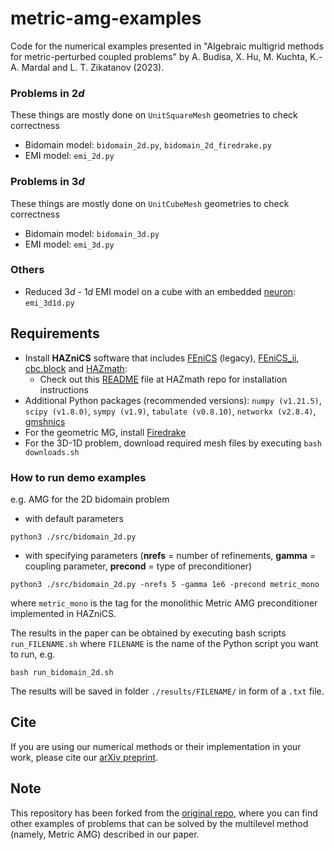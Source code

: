 # metric-amg-examples

Code for the numerical examples presented in "Algebraic multigrid methods for metric-perturbed coupled problems" by A. Budisa, X. Hu, M. Kuchta, K.-A. Mardal and L. T. Zikatanov (2023).

### Problems in $2d$
These things are mostly done on `UnitSquareMesh` geometries to check correctness
- Bidomain model: `bidomain_2d.py`, `bidomain_2d_firedrake.py`
- EMI model: `emi_2d.py`

### Problems in $3d$
These things are mostly done on `UnitCubeMesh` geometries to check correctness
- Bidomain model: `bidomain_3d.py`
- EMI model: `emi_3d.py`

### Others
- Reduced $3d$ - $1d$ EMI model on a cube with an embedded [neuron](https://neuromorpho.org/neuron_info.jsp?neuron_name=PolyIC_3AS2_1): `emi_3d1d.py`

## Requirements
- Install **HAZniCS** software that includes [FEniCS](https://fenicsproject.org/download/archive/) (legacy), [FEniCS_ii](https://github.com/MiroK/fenics_ii), [cbc.block](https://bitbucket.org/fenics-apps/cbc.block/src/master/) and [HAZmath](https://github.com/HAZmathTeam/hazmath): 
  - Check out this [README](https://github.com/HAZmathTeam/hazmath/blob/main/examples/haznics/README.md) file at HAZmath repo for installation instructions
- Additional Python packages (recommended versions): `numpy (v1.21.5)`, `scipy (v1.8.0)`, `sympy (v1.9)`, `tabulate (v0.8.10)`, `networkx (v2.8.4)`, [gmshnics](https://github.com/MiroK/gmshnics)
- For the geometric MG, install [Firedrake](https://www.firedrakeproject.org/download.html)
- For the 3D-1D problem, download required mesh files by executing `bash downloads.sh`

### How to run demo examples
e.g. AMG for the 2D bidomain problem
- with default parameters
```
python3 ./src/bidomain_2d.py
```
- with specifying parameters (**nrefs** = number of refinements, **gamma** = coupling parameter, **precond** = type of preconditioner)
```
python3 ./src/bidomain_2d.py -nrefs 5 -gamma 1e6 -precond metric_mono
```
where `metric_mono` is the tag for the monolithic Metric AMG preconditioner implemented in HAZniCS.

The results in the paper can be obtained by executing bash scripts `run_FILENAME.sh` where `FILENAME` is the name of the Python script you want to run, e.g.
```
bash run_bidomain_2d.sh
```
The results will be saved in folder `./results/FILENAME/` in form of a `.txt` file. 
## Cite
If you are using our numerical methods or their implementation in your work, please cite our [arXiv preprint](https://arxiv.org/abs/2305.06073).

## Note
This repository has been forked from the [original repo](https://github.com/MiroK/metric-amg-examples), where you can find other examples of problems that can be solved by the multilevel method (namely, Metric AMG) described in our paper.

